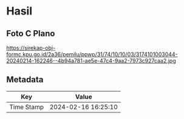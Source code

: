 # Hasil

## Foto C Plano

https://sirekap-obj-formc.kpu.go.id/2a36/pemilu/ppwp/31/74/10/10/03/3174101003044-20240214-162246--4b94a781-ae5e-47c4-9aa2-7973c927caa2.jpg


## Metadata

| Key        | Value               |
| ---------- | ------------------- |
| Time Stamp | 2024-02-16 16:25:10 |



